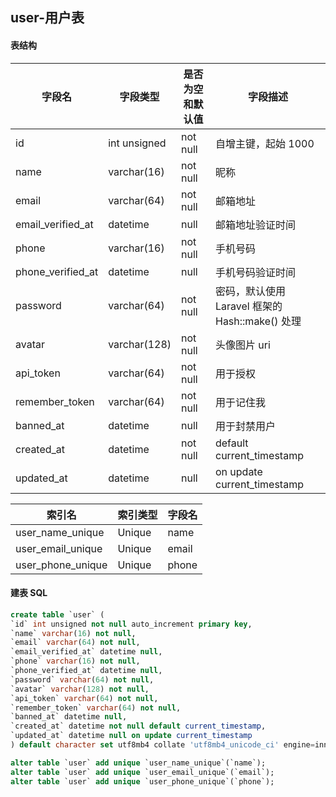 ## user-用户表

#### 表结构

| 字段名            | 字段类型     | 是否为空和默认值 | 字段描述                                        |
| ----------------- | ------------ | ---------------- | ----------------------------------------------- |
| id                | int unsigned | not null         | 自增主键，起始 1000                             |
| name              | varchar(16)  | not null         | 昵称                                            |
| email             | varchar(64)  | not null         | 邮箱地址                                        |
| email_verified_at | datetime     | null             | 邮箱地址验证时间                                |
| phone             | varchar(16)  | not null         | 手机号码                                        |
| phone_verified_at | datetime     | null             | 手机号码验证时间                                |
| password          | varchar(64)  | not null         | 密码，默认使用 Laravel 框架的 Hash::make() 处理 |
| avatar            | varchar(128) | not null         | 头像图片 uri                                    |
| api_token         | varchar(64)  | not null         | 用于授权                                        |
| remember_token    | varchar(64)  | not null         | 用于记住我                                      |
| banned_at         | datetime     | null             | 用于封禁用户                                    |
| created_at        | datetime     | not null         | default current_timestamp                       |
| updated_at        | datetime     | null             | on update current_timestamp                     |

| 索引名            | 索引类型 | 字段名 |
| ----------------- | -------- | ------ |
| user_name_unique  | Unique   | name   |
| user_email_unique | Unique   | email  |
| user_phone_unique | Unique   | phone  |

#### 建表 SQL

```sql
create table `user` (
`id` int unsigned not null auto_increment primary key,
`name` varchar(16) not null,
`email` varchar(64) not null,
`email_verified_at` datetime null,
`phone` varchar(16) not null,
`phone_verified_at` datetime null,
`password` varchar(64) not null,
`avatar` varchar(128) not null,
`api_token` varchar(64) not null,
`remember_token` varchar(64) not null,
`banned_at` datetime null,
`created_at` datetime not null default current_timestamp,
`updated_at` datetime null on update current_timestamp
) default character set utf8mb4 collate 'utf8mb4_unicode_ci' engine=innodb auto_increment=1000;

alter table `user` add unique `user_name_unique`(`name`);
alter table `user` add unique `user_email_unique`(`email`);
alter table `user` add unique `user_phone_unique`(`phone`);
```
